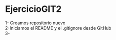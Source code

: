# EjercicioGIT2

1- Creamos repositorio nuevo <br>
2-Iniciamos el README y el .gitignore desde GitHub<br>
3-
